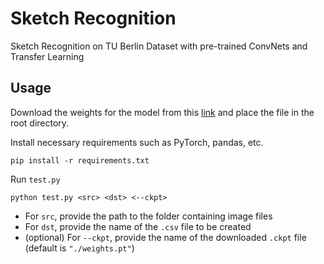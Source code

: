 # Sketch Recognition
Sketch Recognition on TU Berlin Dataset with pre-trained ConvNets and Transfer Learning

## Usage

Download the weights for the model from this [link](https://drive.google.com/drive/folders/1KpsfKQNX8g5OwnIG8EOCBKnG-n6gUHuh?usp=sharing) and place the file in the root directory.

Install necessary requirements such as PyTorch, pandas, etc.

    pip install -r requirements.txt

Run `test.py`

    python test.py <src> <dst> <--ckpt>

- For `src`, provide the path to the folder containing image files
- For `dst`, provide the name of the `.csv` file to be created
- (optional) For `--ckpt`, provide the name of the downloaded `.ckpt` file (default is `"./weights.pt"`)